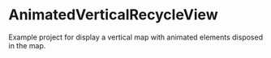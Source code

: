 # AnimatedVerticalRecycleView
Example project for display a vertical map with animated elements disposed in the map.
